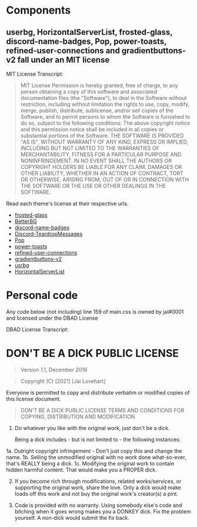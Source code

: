 # Components

## userbg, HorizontalServerList, frosted-glass, discord-name-badges, Pop, power-toasts, refined-user-connections and gradientbuttons-v2 fall under an MIT license
MIT License Transcript:

> MIT License
> Permission is hereby granted, free of charge, to any person obtaining a copy
> of this software and associated documentation files (the "Software"), to deal
> in the Software without restriction, including without limitation the rights
> to use, copy, modify, merge, publish, distribute, sublicense, and/or sell
> copies of the Software, and to permit persons to whom the Software is
> furnished to do so, subject to the following conditions:
> The above copyright notice and this permission notice shall be included in all
> copies or substantial portions of the Software.
> THE SOFTWARE IS PROVIDED "AS IS", WITHOUT WARRANTY OF ANY KIND, EXPRESS OR
> IMPLIED, INCLUDING BUT NOT LIMITED TO THE WARRANTIES OF MERCHANTABILITY,
> FITNESS FOR A PARTICULAR PURPOSE AND NONINFRINGEMENT. IN NO EVENT SHALL THE
> AUTHORS OR COPYRIGHT HOLDERS BE LIABLE FOR ANY CLAIM, DAMAGES OR OTHER
> LIABILITY, WHETHER IN AN ACTION OF CONTRACT, TORT OR OTHERWISE, ARISING FROM,
> OUT OF OR IN CONNECTION WITH THE SOFTWARE OR THE USE OR OTHER DEALINGS IN THE
> SOFTWARE.

Read each theme's license at their respective urls.
- [frosted-glass](https://github.com/DiscordStyles/FrostedGlass/blob/master/LICENSE.md)
- [BetterBG](https://github.com/CloneyInnit/BetterBG)
- [discord-name-badges](https://github.com/Discord-Theme-Addons/discord-name-badges/blob/master/LICENSE)
- [Discord-TeardropMessages](https://github.com/Freeplayg/Discord-TeardropMessages/blob/master/LICENSE)
- [Pop](https://github.com/devinkid1/Pop/blob/master/LICENSE)
- [power-toasts](https://github.com/Discord-Theme-Addons/power-toasts/blob/master/LICENSE)
- [refined-user-connections](https://github.com/Discord-Theme-Addons/refined-user-connections/blob/master/LICENSE)
- [gradientbuttons-v2](https://github.com/Discord-Theme-Addons/gradientbuttons-v2/blob/master/LICENSE)
- [usrbg](https://github.com/Discord-Custom-Covers/usrbg/blob/master/LICENSE)
- [HorizontalServerList](https://github.com/DiscordStyles/HorizontalServerList/blob/master/LICENSE.md)

# Personal code

Any code below (not including) line 159 of main.css is owned by jai#0001 and licensed under the DBAD License

DBAD License Transcript:

# DON'T BE A DICK PUBLIC LICENSE

> Version 1.1, December 2016

> Copyright (C) [2021] [Jai Lovehart]

Everyone is permitted to copy and distribute verbatim or modified
copies of this license document.

> DON'T BE A DICK PUBLIC LICENSE
> TERMS AND CONDITIONS FOR COPYING, DISTRIBUTION AND MODIFICATION

1. Do whatever you like with the original work, just don't be a dick.

   Being a dick includes - but is not limited to - the following instances:

 1a. Outright copyright infringement - Don't just copy this and change the name.
 1b. Selling the unmodified original with no work done what-so-ever, that's REALLY being a dick.
 1c. Modifying the original work to contain hidden harmful content. That would make you a PROPER dick.

2. If you become rich through modifications, related works/services, or supporting the original work,
share the love. Only a dick would make loads off this work and not buy the original work's
creator(s) a pint.

3. Code is provided with no warranty. Using somebody else's code and bitching when it goes wrong makes
you a DONKEY dick. Fix the problem yourself. A non-dick would submit the fix back.

